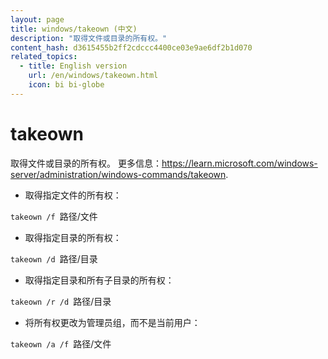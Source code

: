 ```yaml
---
layout: page
title: windows/takeown (中文)
description: "取得文件或目录的所有权。"
content_hash: d3615455b2ff2cdccc4400ce03e9ae6df2b1d070
related_topics:
  - title: English version
    url: /en/windows/takeown.html
    icon: bi bi-globe
---
```

# takeown

取得文件或目录的所有权。
更多信息：<https://learn.microsoft.com/windows-server/administration/windows-commands/takeown>.

- 取得指定文件的所有权：

`takeown /f `<span class="tldr-var badge badge-pill bg-dark-lm bg-white-dm text-white-lm text-dark-dm font-weight-bold">路径/文件</span>

- 取得指定目录的所有权：

`takeown /d `<span class="tldr-var badge badge-pill bg-dark-lm bg-white-dm text-white-lm text-dark-dm font-weight-bold">路径/目录</span>

- 取得指定目录和所有子目录的所有权：

`takeown /r /d `<span class="tldr-var badge badge-pill bg-dark-lm bg-white-dm text-white-lm text-dark-dm font-weight-bold">路径/目录</span>

- 将所有权更改为管理员组，而不是当前用户：

`takeown /a /f `<span class="tldr-var badge badge-pill bg-dark-lm bg-white-dm text-white-lm text-dark-dm font-weight-bold">路径/文件</span>

